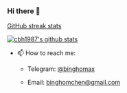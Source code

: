 ### Hi there 👋
[GitHub streak stats](https://github-readme-streak-stats.herokuapp.com/?user=cbh1987)


[![cbh1987's github stats](https://github-readme-stats.vercel.app/api?username=cbh1987&theme=cobalt2)](https://github.com/cbh1987/cbh1987)

- 📫 How to reach me: 

  * Telegram: [@binghomax](https://t.me/binghomax)

  * Email: binghomchen@gmail.com
  

<!--
**cbh1987/cbh1987** is a ✨ _special_ ✨ repository because its `README.md` (this file) appears on your GitHub profile.

Here are some ideas to get you started:

- 🔭 I’m currently working on ...
- 🌱 I’m currently learning ...
- 👯 I’m looking to collaborate on ...
- 🤔 I’m looking for help with ...
- 💬 Ask me about ...
- 📫 How to reach me: ...
- 😄 Pronouns: ...
- ⚡ Fun fact: ...
-->
